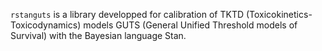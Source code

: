 `rstanguts` is a library developped for calibration of TKTD (Toxicokinetics-Toxicodynamics) models GUTS (General Unified Threshold models of Survival) with the Bayesian language Stan.

